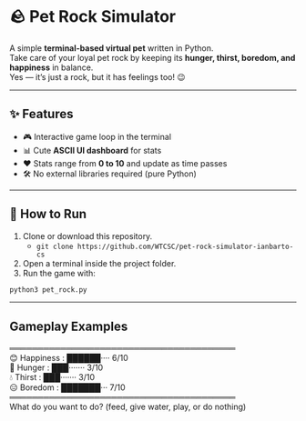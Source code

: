 # 🪨 Pet Rock Simulator

A simple **terminal-based virtual pet** written in Python.  
Take care of your loyal pet rock by keeping its **hunger, thirst, boredom, and happiness** in balance.  
Yes — it’s just a rock, but it has feelings too! 😉

---

## ✨ Features
- 🎮 Interactive game loop in the terminal  
- 📊 Cute **ASCII UI dashboard** for stats  
- ❤️ Stats range from **0 to 10** and update as time passes  
- 🛠️ No external libraries required (pure Python)  

---

## 🚀 How to Run
1. Clone or download this repository.  
    * ```git clone https://github.com/WTCSC/pet-rock-simulator-ianbarto-cs```
2. Open a terminal inside the project folder.
3. Run the game with:

```bash
python3 pet_rock.py
```

---

## Gameplay Examples
════════════════════════════════════════  
😊 Happiness : ██████···· 6/10  
🍖 Hunger    : ███······· 3/10  
💧 Thirst    : ███······· 3/10  
😑 Boredom   : ███████··· 7/10  
════════════════════════════════════════  
What do you want to do? (feed, give water, play, or do nothing)